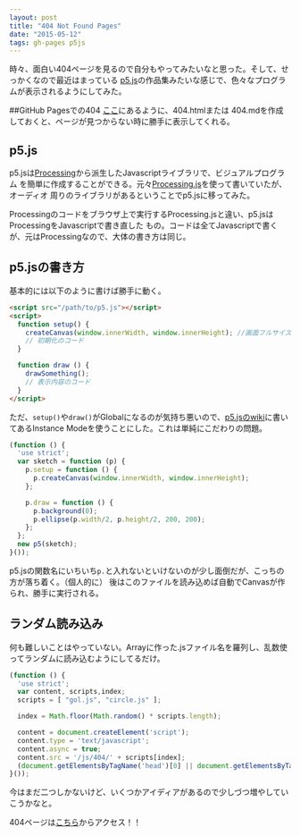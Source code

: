 ```yaml
---
layout: post
title: "404 Not Found Pages"
date: "2015-05-12"
tags: gh-pages p5js
---
```


時々、面白い404ページを見るので自分もやってみたいなと思った。そして、せっかくなので最近はまっている
[p5.js](http://p5js.org)の作品集みたいな感じで、色々なプログラムが表示されるようにしてみた。


##GitHub Pagesでの404
[ここ](https://help.github.com/articles/custom-404-pages/)にあるように、404.htmlまたは
404.mdを作成しておくと、ページが見つからない時に勝手に表示してくれる。

## p5.js
p5.jsは[Processing](https://processing.org)から派生したJavascriptライブラリで、ビジュアルプログラム
を簡単に作成することができる。元々[Processing.js](http://processingjs.org)を使って書いていたが、オーディオ
周りのライブラリがあるということでp5.jsに移ってみた。

Processingのコードをブラウザ上で実行するProcessing.jsと違い、p5.jsはProcessingをJavascriptで書き直した
もの。コードは全てJavascriptで書くが、元はProcessingなので、大体の書き方は同じ。

## p5.jsの書き方

基本的には以下のように書けば勝手に動く。

```html
<script src="/path/to/p5.js"></script>
<script>
  function setup() {
    createCanvas(window.innerWidth, window.innerHeight); //画面フルサイズ
    // 初期化のコード
  }

  function draw () {
    drawSomething();
    // 表示内容のコード
  }
</script>

```

ただ、`setup()`や`draw()`がGlobalになるのが気持ち悪いので、[p5.jsのwiki](https://github.com/processing/p5.js/wiki/Instantiation-Cases)に書いてあるInstance Modeを使うことにした。これは単純にこだわりの問題。

```javascript
(function () {
  'use strict';
  var sketch = function (p) {
    p.setup = function () {
      p.createCanvas(window.innerWidth, window.innerHeight);
    };

    p.draw = function () {
      p.background(0);
      p.ellipse(p.width/2, p.height/2, 200, 200);
    };
  };
  new p5(sketch);
}());
```

p5.jsの関数名にいちいち`p.`と入れないといけないのが少し面倒だが、こっちの方が落ち着く。（個人的に）
後はこのファイルを読み込めば自動でCanvasが作られ、勝手に実行される。

## ランダム読み込み
何も難しいことはやっていない。Arrayに作った.jsファイル名を羅列し、乱数使ってランダムに読み込むようにしてるだけ。

```js
(function () {
  'use strict';
  var content, scripts,index;
  scripts = [ "gol.js", "circle.js" ];

  index = Math.floor(Math.random() * scripts.length);

  content = document.createElement('script');
  content.type = 'text/javascript';
  content.async = true;
  content.src = '/js/404/' + scripts[index];
  (document.getElementsByTagName('head')[0] || document.getElementsByTagName('body')[0]).appendChild(content);
}());
```

今はまだ二つしかないけど、いくつかアイディアがあるので少しづつ増やしていこうかなと。

404ページは[こちら](/404.html)からアクセス！！
